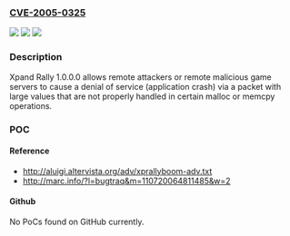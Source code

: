 ### [CVE-2005-0325](https://cve.mitre.org/cgi-bin/cvename.cgi?name=CVE-2005-0325)
![](https://img.shields.io/static/v1?label=Product&message=n%2Fa&color=blue)
![](https://img.shields.io/static/v1?label=Version&message=n%2Fa&color=blue)
![](https://img.shields.io/static/v1?label=Vulnerability&message=n%2Fa&color=brighgreen)

### Description

Xpand Rally 1.0.0.0 allows remote attackers or remote malicious game servers to cause a denial of service (application crash) via a packet with large values that are not properly handled in certain malloc or memcpy operations.

### POC

#### Reference
- http://aluigi.altervista.org/adv/xprallyboom-adv.txt
- http://marc.info/?l=bugtraq&m=110720064811485&w=2

#### Github
No PoCs found on GitHub currently.

